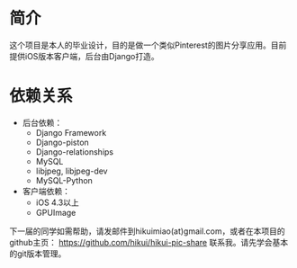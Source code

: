 # 简介
这个项目是本人的毕业设计，目的是做一个类似Pinterest的图片分享应用。目前提供iOS版本客户端，后台由Django打造。
# 依赖关系
* 后台依赖：
    - Django Framework
    - Django-piston
    - Django-relationships
    - MySQL
    - libjpeg, libjpeg-dev
    - MySQL-Python
* 客户端依赖：
    - iOS 4.3以上
    - GPUImage

下一届的同学如需帮助，请发邮件到hikuimiao(at)gmail.com，或者在本项目的github主页：
https://github.com/hikui/hikui-pic-share
联系我。请先学会基本的git版本管理。
